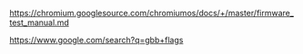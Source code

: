 https://chromium.googlesource.com/chromiumos/docs/+/master/firmware_test_manual.md

https://www.google.com/search?q=gbb+flags

